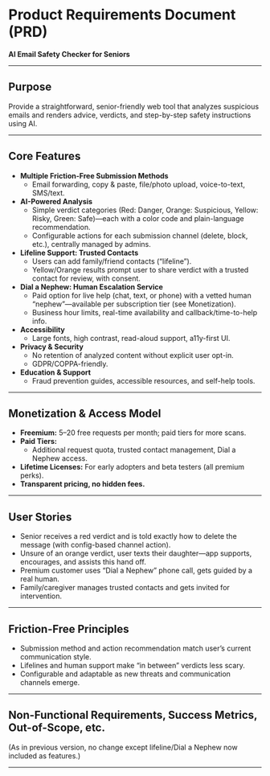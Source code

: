 # Product Requirements Document (PRD)
**AI Email Safety Checker for Seniors**

---

## Purpose

Provide a straightforward, senior-friendly web tool that analyzes suspicious emails and renders advice, verdicts, and step-by-step safety instructions using AI.

---

## Core Features

- **Multiple Friction-Free Submission Methods**
  - Email forwarding, copy & paste, file/photo upload, voice-to-text, SMS/text.
- **AI-Powered Analysis**
  - Simple verdict categories (Red: Danger, Orange: Suspicious, Yellow: Risky, Green: Safe)—each with a color code and plain-language recommendation.
  - Configurable actions for each submission channel (delete, block, etc.), centrally managed by admins.
- **Lifeline Support: Trusted Contacts**
  - Users can add family/friend contacts (“lifeline”).
  - Yellow/Orange results prompt user to share verdict with a trusted contact for review, with consent.
- **Dial a Nephew: Human Escalation Service**
  - Paid option for live help (chat, text, or phone) with a vetted human “nephew”—available per subscription tier (see Monetization).
  - Business hour limits, real-time availability and callback/time-to-help info.
- **Accessibility**
  - Large fonts, high contrast, read-aloud support, a11y-first UI.
- **Privacy & Security**
  - No retention of analyzed content without explicit user opt-in.
  - GDPR/COPPA-friendly.
- **Education & Support**
  - Fraud prevention guides, accessible resources, and self-help tools.

---

## Monetization & Access Model

- **Freemium:** 5–20 free requests per month; paid tiers for more scans.
- **Paid Tiers:**
  - Additional request quota, trusted contact management, Dial a Nephew access.
- **Lifetime Licenses:** For early adopters and beta testers (all premium perks).
- **Transparent pricing, no hidden fees.**

---

## User Stories

- Senior receives a red verdict and is told exactly how to delete the message (with config-based channel action).
- Unsure of an orange verdict, user texts their daughter—app supports, encourages, and assists this hand off.
- Premium customer uses “Dial a Nephew” phone call, gets guided by a real human.
- Family/caregiver manages trusted contacts and gets invited for intervention.

---

## Friction-Free Principles

- Submission method and action recommendation match user’s current communication style.
- Lifelines and human support make “in between” verdicts less scary.
- Configurable and adaptable as new threats and communication channels emerge.

---

## Non-Functional Requirements, Success Metrics, Out-of-Scope, etc.
(As in previous version, no change except lifeline/Dial a Nephew now included as features.)

---
